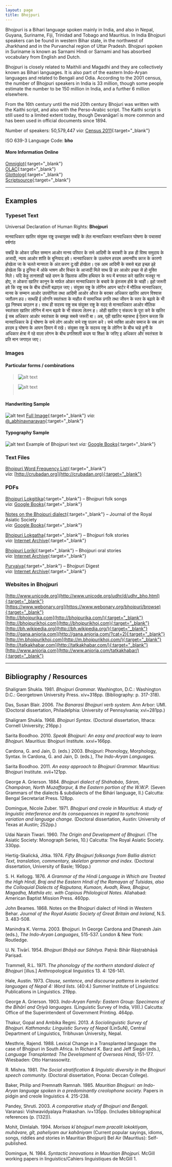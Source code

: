 ```yaml
---
layout: page
title: Bhojpuri
---
```


Bhojpuri is a Bihari language spoken mainly in India, and also in Nepal, Guyana, Suriname, Fiji, Trinidad and Tobago and Mauritius. In India Bhojpuri speakers can be found in western Bihar state, in the northwest of Jharkhand and in the Purvanchal region of Uttar Pradesh. Bhojpuri spoken in Suriname is known as Sarnami Hindi or Sarnami and has absorbed vocabulary from English and Dutch. 

Bhojpuri is closely related to Maithili and Magadhi and they are collectively known as Bihari languages. It is also part of the eastern Indo-Aryan languages and related to Bengali and Odia. According to the 2001 census, the number of Bhojpuri speakers in India is 33 million, though some people estimate the number to be 150 million in India, and a further 6 million elsewhere.

From the 16th century until the mid 20th century Bhojuri was written with the Kaithi script, and also with the Perso-Arabic script. The Kaithi script is still used to a limited extent today, though Devanāgarī is more common and has been used in official documents since 1894.

Number of speakers: 50,579,447 *via:* [Census 2011](../devanagari-overview/Census-of-India-2011-Language.pdf){:target="_blank"}  

ISO 639-3 Language Code: **bho**  

#### More Information Online

[Omniglot](https://omniglot.com/writing/bhojpuri.htm){:target="_blank"}  
[OLAC](http://www.language-archives.org/language/bho){:target="_blank"}  
[Glottolog](https://glottolog.org/resource/languoid/id/bhoj1244){:target="_blank"}  
[Scriptsource](https://www.scriptsource.org/cms/scripts/page.php?item_id=language_detail&key=bho){:target="_blank"}

-----

## Examples

### Typeset Text

Universal Declaration of Human Rights: **Bhojpuri**

मानवाधिकार खातिर संयुक्त राष्ट्र उच्चायुक्त सबहिं के लेल मानवाधिकार मानवाधिकार घोषणा के पचासवां वर्षगांठ

सबहिं के ओकर उचित सम्मान आओर मानव परिवार के सभे आदिमी के बराबरी के हक ही विश्व समुदाय के अजादी, न्याय आओर शांति के बुनियाद हवे।
मानवाधिकार के उल्लंघन हरदम अमानवीय काज के कारणो होखेला जा के चलते मानवता के अंत:करण दु:खी होखेला। एक आम आदिमी के सबसे बड़ा इच्छा इहे होखेला कि इ दुनिया में ओके भाषण और विचार के आजादी मिले साथ हि डर आओर इच्छा से हो मुक्ति मिले।
यदि केहु तानाशाही चाहे दमन के खिलाफ अंतिम हथियार के रूप में बगावत करे खातिर मजबूर ना होए, त ओकरा खातिर कानून के मार्फत ओकर मानवाधिकार के बचावे के इंतजाम होबे के चाही। इहो जरूरी हवे कि राष्ट्र सब के बीच दोस्ती बढ़ाएल जाए।
संयुक्त राष्ट्र के लोगिन आपन चार्टर में मौलिक मानवाधिकार, मानव के सम्मान आओर उपयोगिता तथा आदिमी आओर औरत के बराबर अधिकार खातिर आपन विश्वास जतौलन हउ। साथहिं ई लोगनि स्वतंत्रता के माहौल में सामाजिक प्रगति तथा जीवन के स्तर के बढ़ावे के भी दृढ़ निश्चय कएलन ह।
साथ ही सदस्य राष्ट्र सब संयुक्त राष्ट्र के मदद से मानवाधिकार आओर मौलिक स्वतंत्रता खातिर लोगिन में मान बढ़ावे के भी संकल्प लेलन ह।
ओही खातिर ए संकल्प के पूरा करे के खतिर ई सब अधिकार आओर स्वतंत्रता के समझ सबसे जरूरी बा।
अब, एही खातिर महासभा ई ऐलान करता कि मानवाधिकार के ई घोषणा के सभे लोग आओर सभे राष्ट्र पालन करे। सभे व्यक्ति आओर समाज के सब अंग हरदम इ घोषणा के आपन दिमाग में रखे। संयुक्त राष्ट्र के सदस्य राष्ट्र के लोगिन के बीच चाहे हुनी के अधिकार क्षेत्रा में रहे वाला लोगन के बीच प्रगतिशली कदम या शिक्षा के जरिए इ अधिकार और स्वतंत्रता के प्रति मान जगाएल जाए।


### Images

#### Particular forms / combinations

>![alt text](/images/01.png)  

>![alt text](/images/02.png)  
 &nbsp;  


#### Handwriting Sample

![alt text](/images/Bhojpuri-handwriting-01.png)
[Full Image](/images/Bhojpuri-handwriting-01.jpg){:target="_blank"} *via:* [@_abhinavnarayan](https://twitter.com/_abhinavnarayan/status/1286188557560950786){:target="_blank"}


#### Typography Sample

![alt text](/images/bhojpuri.png)
Example of Bhojpuri text
*via:* [Google Books](https://www.google.co.uk/books/edition/Khat_Mithwa_Bhojpuri_Kabita/GFsBxdTqSKIC?hl=en&gbpv=0){:target="_blank"}


### Text Files

[Bhojpuri Word Frequency List](/basic-info/bhojpuri-word-frequency.txt){:target="_blank"}  
*via:* [http://crubadan.org](http://crubadan.org){:target="_blank"}


### PDFs

[Bhojpuri Lokgitika](/samples/Bhojpuri-01.pdf){:target="_blank"} – Bhojpuri folk songs  
*via:* [Google Books](https://www.google.co.uk/books/edition/Bhojpuri_Lokgitika/wRtZtpEU9fgC?hl=en&gbpv=0){:target="_blank"}

[Notes on the Bhojpuri dialect](/samples/Bhojpuri-02.pdf){:target="_blank"} – Journal of the Royal Asiatic Society  
*via:* [Google Books](http://www.link.com){:target="_blank"}

[Bhojpuri Lokgatha](/samples/Bhojpuri-03.pdf){:target="_blank"} – Bhojpuri folk stories  
*via:* [Internet Archive](https://archive.org/details/in.ernet.dli.2015.478960){:target="_blank"}

[Bhojpuri Loriki](/samples/Bhojpuri-04.pdf){:target="_blank"} – Bhojpuri oral stories  
*via:* [Internet Archive](https://archive.org/details/in.ernet.dli.2015.464208){:target="_blank"}

[Purvaiya](/samples/Bhojpuri-05.pdf){:target="_blank"} – Bhojpuri Digest  
*via:* [Internet Archive](https://archive.org/details/purvaiya-1-bhojpuri-digest-pandey-ashutosh-dinesh-bhramar){:target="_blank"}


### Websites in Bhojpuri

[http://www.unicode.org](http://www.unicode.org/udhr/d/udhr_bho.html){:target="_blank"}  
[https://www.webonary.org](https://www.webonary.org/bhojpuri/browse){:target="_blank"}  
[http://bhojpurika.com](http://bhojpurika.com/){:target="_blank"}  
[http://bhojpurikhoj.com](http://bhojpurikhoj.com){:target="_blank"}  
[http://bh.wikipedia.org](http://bh.wikipedia.org/){:target="_blank"}  
[http://gana.anjoria.com](http://gana.anjoria.com/?cat=2){:target="_blank"}  
[http://m.bhojpurikhoj.com](http://m.bhojpurikhoj.com/){:target="_blank"}  
[http://tatkakhabar.com](http://tatkakhabar.com/){:target="_blank"}  
[http://www.anjoria.com](http://www.anjoria.com/tatkakhabar/){:target="_blank"}


-----

## Bibliography / Resources

Shaligram Shukla. 1981. *Bhojpuri Grammar.* Washington, D.C.: Washington D.C.: Georgetown University Press. xiv+318pp. (Bibliography: p. 317-318).

Das, Susan Blair. 2006. *The Banarasi Bhojpuri verb system.* Ann Arbor: UMI. (Doctoral dissertation, Philadelphia: University of Pennsylvania; xvi+281pp.)

Shaligram Shukla. 1968. *Bhojpuri Syntax.* (Doctoral dissertation, Ithaca: Cornell University; 216pp.)

Sarita Boodhoo. 2010. *Speak Bhojpuri: An easy and practical way to learn Bhojpuri.* Mauritius: Bhojpuri Institute. xxvi+166pp.

Cardona, G. and Jain, D. (eds.) 2003. Bhojpuri: Phonology, Morphology, Syntax. In Cardona, G. and Jain, D. (eds.), *The Indo-Aryan Languages.*

Sarita Boodhoo. 2011. *An easy approach to Bhojpuri Grammar.* Mauritius: Bhojpuri Institute. xvii+121pp.

George A. Grierson. 1884. *Bhojpuri dialect of Sháhabáo, Sáran, Champáran, North Muzaffarpur, & the Eastern portion of the W.W.P.* (Seven Grammars of the dialects & subdialects of the Bihárí language, II.) Calcutta: Bengal Secretariat Press. 128pp.

Domingue, Nicole Zuber. 1971. *Bhojpuri and creole in Mauritius: A study of linguistic interference and its consequences in regard to synchronic variation and language change.* (Doctoral dissertation, Austin: University of Texas at Austin; 252pp.)

Udai Narain Tiwari. 1960. *The Origin and Development of Bhojpuri.* (The Asiatic Society: Monograph Series, 10.) Calcutta: The Royal Asiatic Society. 330pp.

Hertig-Skalická, Jitka. 1974. *Fifty Bhojpuri folksongs from Ballia district: Text, translation, commentary, skeleton grammar and index.* (Doctoral dissertation, University of Basle; 190pp.)

S. H. Kellogg. 1876. *A Grammar of the Hindi Language in Which are Treated the High Hindi, Braj and the Eastern Hindi of the Ramayan of Tulsidas, also the Colloquial Dialects of Rajputana, Kumaon, Avadh, Riwa, Bhojpur, Magadha, Mathila etc. with Copious Philological Notes.* Allahabad: American Baptist Mission Press. 460pp.

John Beames. 1868. Notes on the Bhojpurí dialect of Hindi in Western Behar. *Journal of the Royal Asiatic Society of Great Britain and Ireland*, N.S. 3. 483-508.

Manindra K. Verma. 2003. Bhojpuri. In George Cardona and Dhanesh Jain (eds.), *The Indo-Aryan Languages*, 515-537. London & New York: Routledge.

U. N. Tivārī. 1954. *Bhojpuri Bhāṣā aur Sāhitya.* Paṭnā: Bihār Rāṣṭrabhāṣā Pariṣad.

Trammell, R.L. 1971. *The phonology of the northern standard dialect of Bhojpuri* [illus.] Anthropological linguistics 13. 4: 126-141.

Hale, Austin. 1973. *Clause, sentence, and discourse patterns in selected languages of Nepal 4: Word lists.* (40:4.) Summer Institute of Linguistics: Publications in Linguistics. 219pp.

George A. Grierson. 1903. *Indo-Aryan Family: Eastern Group: Specimens of the Bihārī and Oṛiyā languages.* (Linguistic Survey of India, V(II).) Calcutta: Office of the Superintendent of Government Printing. 464pp.

Thakur, Gopal and Ambika Regmi. 2013. *A Sociolinguistic Survey of Bhojpuri. Kathmandu: Linguistic Survey of Nepal* (LinSuN), Central Department of Linguistics, Tribhuvan University, Nepal.

Mesthrie, Rajend. 1988. Lexical Change in a Transplanted language: the case of Bhojpuri in South Africa. In Richard K. Barz and Jeff Siegel (eds.), *Language Transplanted: The Development of Overseas Hindi*, 151-177. Wiesbaden: Otto Harrassowitz.

R. Mishra. 1981. *The Social stratification & linguistic diversity in the Bhojpuri speech community.* (Doctoral dissertation, Poona: Deccan College).

Baker, Philip and Premnath Ramnah. 1985. *Mauritian Bhojpuri: an Indo-Aryan language spoken in a predominantly creolophone society.* Papers in pidgin and creole linguistics 4. 215-238.

Pandey, Shruti. 2003. *A comparative study of Bhojpuri and Bengali.* Varanasi: Vishwavidyalaya Prakashan. iv+135pp. (Includes bibliographical references (p. [132])).

Mohit, Dimlalah. 1994. *Morisas kî bhojpurî mem pracalit lokoktiyam, muhâvare, gît, paheliyam aur kahâniyam* (Current popular sayings, idioms, songs, riddles and stories in Mauritian Bhojpuri) Bel Air (Mauritius): Self-published.

Domingue, N. 1984. *Syntactic innovations in Mauritian Bhojpuri.* McGill working papers in linguistics/Cahiers linguistiques de McGill 1.
